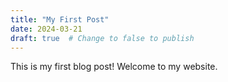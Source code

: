 ```yaml
---
title: "My First Post"
date: 2024-03-21
draft: true  # Change to false to publish
---
```


This is my first blog post! Welcome to my website.